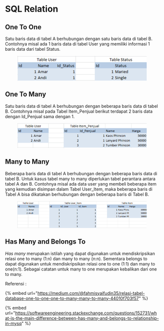 # SQL Relation

## One To One

Satu baris data di tabel A berhubungan dengan satu baris data di tabel B. Contohnya misal ada 1 baris data di tabel User yang memiliki informasi 1 baris data dari tabel Status.

<figure><img src=".gitbook/assets/one to one (1).png" alt=""><figcaption></figcaption></figure>

## One To Many

Satu baris data di tabel A berhubungan dengan beberapa baris data di tabel B. Contohnya misal pada Tabel Item\_Penjual berikut terdapat 2 baris data dengan Id\_Penjual sama dengan 1.

<figure><img src=".gitbook/assets/one to many (1).png" alt=""><figcaption></figcaption></figure>

## Many to Many

Beberapa baris data di tabel A berhubungan dengan beberapa baris data di tabel B. Untuk kasus tabel many to many diperlukan tabel perantara antara tabel A dan B. Contohnya misal ada data user yang membeli beberapa item yang kemudian disimpan dalam Tabel User\_Item, maka beberapa baris di Tabel A bisa dikatakan berhubungan dengan beberapa baris di Tabel B.

<figure><img src=".gitbook/assets/many to many (1).png" alt=""><figcaption></figcaption></figure>

## Has Many and Belongs To

_Has many_ merupakan istilah yang dapat digunakan untuk mendiskripsikan relasi one to many (1:n) dan many to many (n:n). Sementara belongs to dapat digunakan untuk mendiskripsikan relasi one to one (1:1) dan many to one(n:1). Sebagai catatan untuk many to one merupakan kebalikan dari one to many.

Referensi :

{% embed url="https://medium.com/@fahmisyaifudin35/relasi-tabel-database-one-to-one-one-to-many-many-to-many-44010f703f57" %}

{% embed url="https://softwareengineering.stackexchange.com/questions/152731/what-is-the-main-difference-between-has-many-and-belongs-to-relationship-in-mysq" %}
